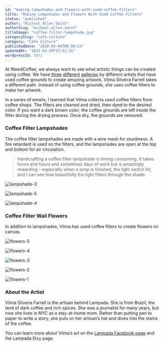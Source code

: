 ```yaml
---
id: "making-lampshades-and-flowers-with-used-coffee-filters"
title: "Making Lampshades and Flowers With Used Coffee Filters"
status: "published"
author: "Michael Allen Smith"
authorSlug: "michael-allen-smith"
titleImage: "coffee-filter-lampshade.jpg"
categorySlug: "cafe-culture"
category: "Cafe Culture"
publishedDate: "2020-03-04T08:00:53"
updatedAt: "2025-03-29T13:51:31"
wordpressId: 5871
---
```


At INeedCoffee, we always want to see what artistic things can be created using coffee. We have [three](http://ineedcoffee.com/coffee-art/) [different](http://ineedcoffee.com/art-of-farr-coffee-greeting-cards/) [galleries](http://ineedcoffee.com/the-coffee-art-corporation/) by different artists that have used coffee grounds to create amazing artwork. Vilma Silveira Farrell takes a different path. Instead of using coffee grounds, she uses coffee filters to make her artwork.

In a series of emails, I learned that Vilma collects used coffee filters from coffee shops. The filters are cleaned and dried, then dyed to the desired color. If you want a dark brown color, the coffee grounds are left inside the filter during the drying process. Once dry, the grounds are removed.

### Coffee Filter Lampshades

The coffee filter lampshades are made with a wire mesh for sturdiness. A fire retardant is used on the filters, and the lampshades are open at the top and bottom for air circulation.

> Handcrafting a coffee filter lampshade is timing consuming. It takes hours and hours and sometimes days of work but is amazingly rewarding – especially when a lamp is finished, the light switch hit, and I can see how beautifully the light filters through the shade.

![lampshade-3](lampshade-3.jpg)

![lampshade-5](lampshade-5.jpg)

![lampshade-4](lampshade-4.jpg)

### Coffee Filter Wall Flowers

In addition to lampshades, Vilma has used coffee filters to create flowers on canvas.

![flowers-5](flowers-5-616x650.jpg)

![flowers-4](flowers-4.jpg)

![flowers-3](flowers-3.jpg)

![flowers-2](flowers-2.jpg)

![flowers-1](flowers-1.jpg)

### About the Artist

Vilma Silveira Farrell is the artisan behind Lampada. She is from Brazil, the land of dark coffee and rich spices. She was a journalist for many years, but now she lives in NYC as a stay-at-home mom. Rather than putting pen to paper to write a story, she puts on her artisan’s hat and dives into the stains of the coffee.

You can learn more about Vilma’s art on the [Lampada Facebook page](https://www.facebook.com/pages/Lampada/193191290786365) and the Lampada Etsy page.
